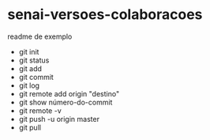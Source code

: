 # senai-versoes-colaboracoes

readme de exemplo
- git init 
- git status
- git add
- git commit
- git log
- git remote add origin "destino"
- git show número-do-commit
- git remote -v
- git push -u origin master
- git pull
